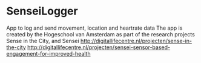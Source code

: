 # SenseiLogger
App to log and send movement, location and heartrate data
The app is created by the Hogeschool van Amsterdam as part of the research projects Sense in the City, and Sensei
http://digitallifecentre.nl/projecten/sense-in-the-city
http://digitallifecentre.nl/projecten/sensei-sensor-based-engagement-for-improved-health
